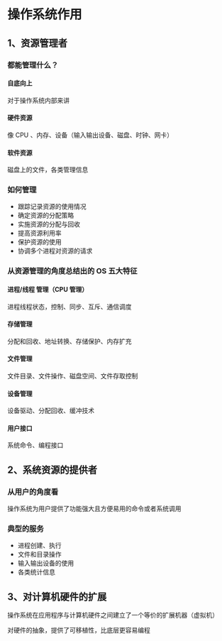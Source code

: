 # 操作系统作用

## 1、资源管理者

### 都能管理什么？

#### 自底向上

对于操作系统内部来讲

#### 硬件资源

像 CPU 、内存、设备（输入输出设备、磁盘、时钟、网卡）

#### 软件资源

磁盘上的文件，各类管理信息

### 如何管理

- 跟踪记录资源的使用情况
- 确定资源的分配策略
- 实施资源的分配与回收
- 提高资源利用率
- 保护资源的使用
- 协调多个进程对资源的请求

### 从资源管理的角度总结出的 OS 五大特征

#### 进程/线程 管理（CPU 管理）

进程线程状态，控制、同步、互斥、通信调度

#### 存储管理

分配和回收、地址转换、存储保护、内存扩充

#### 文件管理

文件目录、文件操作、磁盘空间、文件存取控制

#### 设备管理

设备驱动、分配回收、缓冲技术

#### 用户接口

系统命令、编程接口



## 2、系统资源的提供者

### 从用户的角度看

操作系统为用户提供了功能强大且方便易用的命令或者系统调用

### 典型的服务

- 进程创建、执行
- 文件和目录操作
- 输入输出设备的使用
- 各类统计信息

## 3、对计算机硬件的扩展

操作系统在应用程序与计算机硬件之间建立了一个等价的扩展机器（虚拟机）

对硬件的抽象，提供了可移植性，比底层更容易编程

